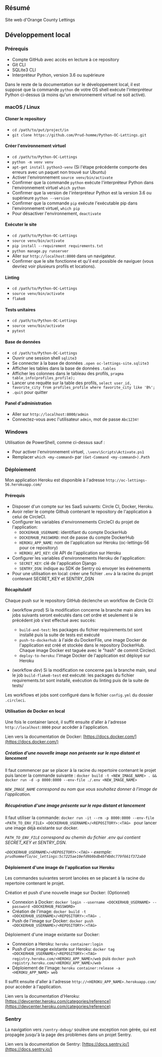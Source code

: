 ## Résumé

Site web d'Orange County Lettings

## Développement local

### Prérequis

- Compte GitHub avec accès en lecture à ce repository
- Git CLI
- SQLite3 CLI
- Interpréteur Python, version 3.6 ou supérieure

Dans le reste de la documentation sur le développement local, il est supposé que la commande `python` de votre OS shell exécute l'interpréteur Python ci-dessus (à moins qu'un environnement virtuel ne soit activé).

### macOS / Linux

#### Cloner le repository

- `cd /path/to/put/project/in`
- `git clone https://github.com/Prud-homme/Python-OC-Lettings.git`

#### Créer l'environnement virtuel

- `cd /path/to/Python-OC-Lettings`
- `python -m venv venv`
- `apt-get install python3-venv` (Si l'étape précédente comporte des erreurs avec un paquet non trouvé sur Ubuntu)
- Activer l'environnement `source venv/bin/activate`
- Confirmer que la commande `python` exécute l'interpréteur Python dans l'environnement virtuel
`which python`
- Confirmer que la version de l'interpréteur Python est la version 3.6 ou supérieure `python --version`
- Confirmer que la commande `pip` exécute l'exécutable pip dans l'environnement virtuel, `which pip`
- Pour désactiver l'environnement, `deactivate`

#### Exécuter le site

- `cd /path/to/Python-OC-Lettings`
- `source venv/bin/activate`
- `pip install --requirement requirements.txt`
- `python manage.py runserver`
- Aller sur `http://localhost:8000` dans un navigateur.
- Confirmer que le site fonctionne et qu'il est possible de naviguer (vous devriez voir plusieurs profils et locations).

#### Linting

- `cd /path/to/Python-OC-Lettings`
- `source venv/bin/activate`
- `flake8`

#### Tests unitaires

- `cd /path/to/Python-OC-Lettings`
- `source venv/bin/activate`
- `pytest`

#### Base de données

- `cd /path/to/Python-OC-Lettings`
- Ouvrir une session shell `sqlite3`
- Se connecter à la base de données `.open oc-lettings-site.sqlite3`
- Afficher les tables dans la base de données `.tables`
- Afficher les colonnes dans le tableau des profils, `pragma table_info(profiles_profile);`
- Lancer une requête sur la table des profils, `select user_id, favorite_city from
  profiles_profile where favorite_city like 'B%';`
- `.quit` pour quitter

#### Panel d'administration

- Aller sur `http://localhost:8000/admin`
- Connectez-vous avec l'utilisateur `admin`, mot de passe `Abc1234!`

### Windows

Utilisation de PowerShell, comme ci-dessus sauf :

- Pour activer l'environnement virtuel, `.\venv\Scripts\Activate.ps1` 
- Remplacer `which <my-command>` par `(Get-Command <my-command>).Path`

### Déploiement

Mon application Heroku est disponible à l'adresse `http://oc-lettings-56.herokuapp.com/`

#### Prérequis

- Disposer d'un compte sur les SaaS suivants: Circle CI, Docker, Heroku.
- Avoir relier le compte Github contenant le repository de l'application à celui de CircleCI.
- Configurer les variables d'environnements CircleCI du projet de l'application:
  - `DOCKERHUB_USERNAME`: identifiant du compte DockerHub
  - `DOCKERHUB_PASSWORD`: mot de passe du compte DockerHub
  - `HEROKU_APP_NAME`: nom de l'application sur Heroku (oc-lettings-56 pour ce repository)
  - `HEROKU_API_KEY`: clé API de l'application sur Heroku
- Configurer les variables d'environnements Heroku de l'application:
  - `SECRET_KEY`: clé de l'application Django
  - `SENTRY_DSN`: indique au SDK de Sentry où envoyer les événements
- Pour une utilisation en local: créer une fichier `.env` à la racine du projet contenant SECRET_KEY et SENTRY_DSN


#### Récapitulatif
Chaque push sur le repository GitHub déclenche un workflow de Circle CI:

- (workflow *prod*) Si la modification concerne la branche main alors les jobs suivants seront exécutés dans cet ordre et seulement si le précédent job s'est effectué avec succès:
  - `build-and-test`: les packages du fichier requirements.txt sont installé puis la suite de tests est exécuté
  - `push-to-dockerhub`: à l'aide du DockerFile, une image Docker de l'application est créé et stockée dans le repository DockerHub. Chaque image Docker est taguée avec le "hash" de commit CirclecI. 
  - `deploy-to-heroku`: l'image Docker de l'application est déployé sur Heroku

- (workflow *dev*) Si la modification ne concerne pas la branche main, seul le job `build-flake8-test` est exécuté: les packages du fichier requirements.txt sont installé, exécution du linting puis de la suite de tests/

Les workflows et jobs sont configuré dans le fichier `config.yml` du dossier `.circleci`.

#### Utilisation de Docker en local

Une fois le container lancé, il suffit ensuite d'aller à l'adresse `http://localhost:8000` pour accèder à l'application.

Lien vers la documentation de Docker: [https://docs.docker.com/](https://docs.docker.com/)

##### Création d'une nouvelle image non présente sur le repo distant et lancement

Il faut commencer par se placer à la racine du repertoire contenant le projet puis lancer la commande suivante : `docker build -t <NEW_IMAGE_NAME> . && docker run -d -p 8000:8000 --env-file ./.env <NEW_IMAGE_NAME>`

*`NEW_IMAGE_NAME` correspond au nom que vous souhaitez donner à l'image de l'application.*

##### Récupération d'une image présente sur le repo distant et lancement

Il faut utiliser la commande: `docker run -it --rm -p 8000:8000 --env-file <PATH_TO_ENV_FILE> <DOCKERHUB_USERNAME>/<REPOSITORY>:<TAG>
` pour lancer une image déjà existante sur docker.

*`PATH_TO_ENV_FILE` correspond au chemin du fichier .env qui contient SECRET_KEY et SENTRY_DSN.*

*`<DOCKERHUB_USERNAME>/<REPOSITORY>:<TAG>` - exemple: `prudhommeflo/oc_lettings:5c7225ae10efd9b9bdb4bf4b0c779f661f372ab0`*


#### Déploiement d'une image de l'application sur Heroku

Les commandes suivantes seront lancées en se placant à la racine du repertoire contenant le projet.

Création et push d'une nouvelle image sur Docker: (Optionnel)

- Connexion à Docker: `docker login --username <DOCKERHUB_USERNAME> --password <DOCKERHUB_PASSWORD>`
- Création de l'image: `docker build -t <DOCKERHUB_USERNAME>/<REPOSITORY>:<TAG> .`
- Push de l'image sur Docker: `docker push <DOCKERHUB_USERNAME>/<REPOSITORY>:<TAG>`

Déploiement d'une image existante sur Docker:

- Connexion a Heroku: `heroku container:login`
- Push d'une image existante sur Heroku: `docker tag <DOCKERHUB_USERNAME>/<REPOSITORY>:<TAG> registry.heroku.com/<HEROKU_APP_NAME>/web` puis `docker push registry.heroku.com/<HEROKU_APP_NAME>/web`
- Déploiement de l'image: `heroku container:release -a <HEROKU_APP_NAME> web`

Il suffit ensuite d'aller à l'adresse `http://<HEROKU_APP_NAME>.herokuapp.com/` pour accèder à l'application.

Lien vers la documentation d'Heroku: [https://devcenter.heroku.com/categories/reference](https://devcenter.heroku.com/categories/reference)

### Sentry

La navigation vers `/sentry-debug/` soulève une exception non gérée, qui est propagée jusqu'à la page des problèmes dans un projet Sentry.

Lien vers la documentation de Sentry: [https://docs.sentry.io/](https://docs.sentry.io/)
